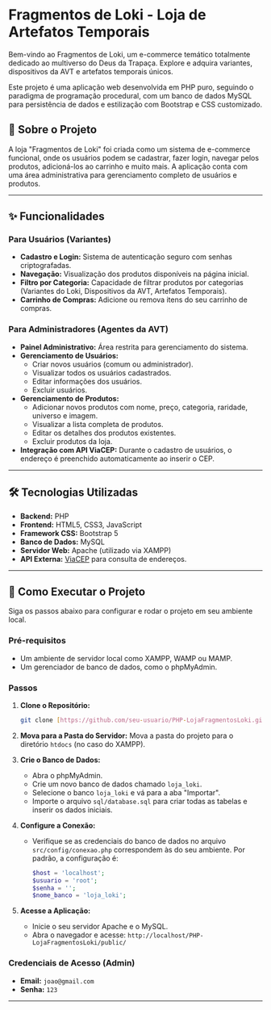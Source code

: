 # Fragmentos de Loki - Loja de Artefatos Temporais

Bem-vindo ao Fragmentos de Loki, um e-commerce temático totalmente dedicado ao multiverso do Deus da Trapaça. Explore e adquira variantes, dispositivos da AVT e artefatos temporais únicos.

Este projeto é uma aplicação web desenvolvida em PHP puro, seguindo o paradigma de programação procedural, com um banco de dados MySQL para persistência de dados e estilização com Bootstrap e CSS customizado.

## 📜 Sobre o Projeto

A loja "Fragmentos de Loki" foi criada como um sistema de e-commerce funcional, onde os usuários podem se cadastrar, fazer login, navegar pelos produtos, adicioná-los ao carrinho e muito mais. A aplicação conta com uma área administrativa para gerenciamento completo de usuários e produtos.

---

## ✨ Funcionalidades

### Para Usuários (Variantes)
- **Cadastro e Login:** Sistema de autenticação seguro com senhas criptografadas.
- **Navegação:** Visualização dos produtos disponíveis na página inicial.
- **Filtro por Categoria:** Capacidade de filtrar produtos por categorias (Variantes do Loki, Dispositivos da AVT, Artefatos Temporais).
- **Carrinho de Compras:** Adicione ou remova itens do seu carrinho de compras.

### Para Administradores (Agentes da AVT)
- **Painel Administrativo:** Área restrita para gerenciamento do sistema.
- **Gerenciamento de Usuários:**
    - Criar novos usuários (comum ou administrador).
    - Visualizar todos os usuários cadastrados.
    - Editar informações dos usuários.
    - Excluir usuários.
- **Gerenciamento de Produtos:**
    - Adicionar novos produtos com nome, preço, categoria, raridade, universo e imagem.
    - Visualizar a lista completa de produtos.
    - Editar os detalhes dos produtos existentes.
    - Excluir produtos da loja.
- **Integração com API ViaCEP:** Durante o cadastro de usuários, o endereço é preenchido automaticamente ao inserir o CEP.

---

## 🛠️ Tecnologias Utilizadas

- **Backend:** PHP
- **Frontend:** HTML5, CSS3, JavaScript
- **Framework CSS:** Bootstrap 5
- **Banco de Dados:** MySQL
- **Servidor Web:** Apache (utilizado via XAMPP)
- **API Externa:** [ViaCEP](https://viacep.com.br/) para consulta de endereços.

---

## 🚀 Como Executar o Projeto

Siga os passos abaixo para configurar e rodar o projeto em seu ambiente local.

### Pré-requisitos
- Um ambiente de servidor local como XAMPP, WAMP ou MAMP.
- Um gerenciador de banco de dados, como o phpMyAdmin.

### Passos
1.  **Clone o Repositório:**
    ```bash
    git clone [https://github.com/seu-usuario/PHP-LojaFragmentosLoki.git](https://github.com/seu-usuario/PHP-LojaFragmentosLoki.git)
    ```
2.  **Mova para a Pasta do Servidor:**
    Mova a pasta do projeto para o diretório `htdocs` (no caso do XAMPP).

3.  **Crie o Banco de Dados:**
    - Abra o phpMyAdmin.
    - Crie um novo banco de dados chamado `loja_loki`.
    - Selecione o banco `loja_loki` e vá para a aba "Importar".
    - Importe o arquivo `sql/database.sql` para criar todas as tabelas e inserir os dados iniciais.

4.  **Configure a Conexão:**
    - Verifique se as credenciais do banco de dados no arquivo `src/config/conexao.php` correspondem às do seu ambiente. Por padrão, a configuração é:
      ```php
      $host = 'localhost';
      $usuario = 'root';
      $senha = '';
      $nome_banco = 'loja_loki';
      ```

5.  **Acesse a Aplicação:**
    - Inicie o seu servidor Apache e o MySQL.
    - Abra o navegador e acesse: `http://localhost/PHP-LojaFragmentosLoki/public/`

### Credenciais de Acesso (Admin)
- **Email:** `joao@gmail.com`
- **Senha:** `123`

---
